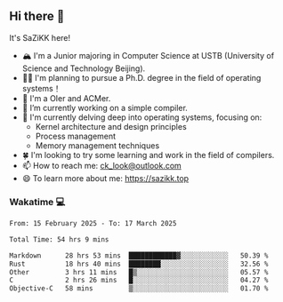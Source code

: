 ## Hi there 👋

It's SaZiKK here!

- 🏔️ I'm a Junior majoring in Computer Science  at USTB (University of Science and Technology Beijing).
- 🧑‍🎓 I'm planning to pursue a Ph.D. degree in the field of operating systems！
- 🚀 I'm a OIer and ACMer.
- 🔭 I’m currently working on a simple compiler.
- 🌱 I'm currently delving deep into operating systems, focusing on:
  - Kernel architecture and design principles
  - Process management
  - Memory management techniques
- 🍀 I'm looking to try some learning and work in the field of compilers.
- 📫 How to reach me: ck_look@outlook.com
- 😄 To learn more about me: https://sazikk.top

  
<!--
**SaZiKK/SaZiKK** is a ✨ _special_ ✨ repository because its `README.md` (this file) appears on your GitHub profile.

Here are some ideas to get you started:

- 🔭 I’m currently working on ...
- 🌱 I’m currently learning ...
- 👯 I’m looking to collaborate on ...
- 🤔 I’m looking for help with ...
- 💬 Ask me about ...
- 📫 How to reach me: ...
- 😄 Pronouns: ...
- ⚡ Fun fact: ...
-->

### Wakatime 💻

<!--START_SECTION:waka-->

```txt
From: 15 February 2025 - To: 17 March 2025

Total Time: 54 hrs 9 mins

Markdown      28 hrs 53 mins  ████████████▓░░░░░░░░░░░░   50.39 %
Rust          18 hrs 40 mins  ████████░░░░░░░░░░░░░░░░░   32.56 %
Other         3 hrs 11 mins   █▒░░░░░░░░░░░░░░░░░░░░░░░   05.57 %
C             2 hrs 26 mins   █░░░░░░░░░░░░░░░░░░░░░░░░   04.27 %
Objective-C   58 mins         ▒░░░░░░░░░░░░░░░░░░░░░░░░   01.70 %
```

<!--END_SECTION:waka-->
